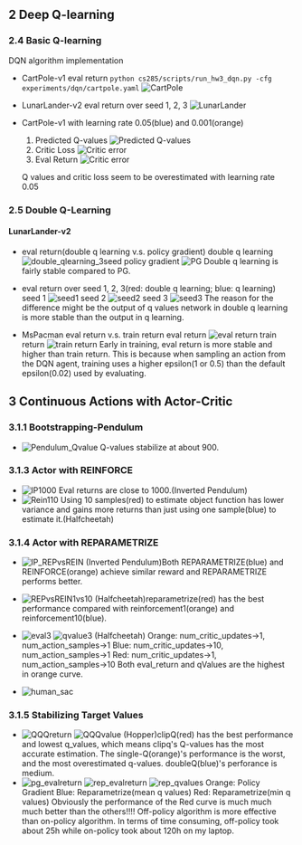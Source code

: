 ## 2 Deep Q-learning

### 2.4 Basic Q-learning
DQN algorithm implementation
- CartPole-v1 eval return
`python cs285/scripts/run_hw3_dqn.py -cfg experiments/dqn/cartpole.yaml`
![CartPole](result_picture/CartPole.png)

- LunarLander-v2 eval return over seed 1, 2, 3
![LunarLander](result_picture/LunarLander.png)

- CartPole-v1 with learning rate 0.05(blue) and 0.001(orange)
  1. Predicted Q-values
  ![Predicted Q-values](result_picture/Qvalues.png)
  2. Critic Loss
  ![Critic error](result_picture/criticLoss.png)
  3. Eval Return
  ![Critic error](result_picture/CartPole_evalReturn.png)

    Q values and critic loss seem to be overestimated with learning rate 0.05


### 2.5 Double Q-Learning
#### LunarLander-v2
- eval return(double q learning v.s. policy gradient)
double q learning
![double_qlearning_3seed](result_picture/double_qlearning_3seed.png)
policy gradient
![PG](result_picture/PG.png)
  Double q learning is fairly stable compared to PG.

- eval return over seed 1, 2, 3(red: double q learning; blue: q learning)
seed 1
![seed1](result_picture/eval_eturn_double_QL_seed1.png)
seed 2
![seed2](result_picture/eval_eturn_double_QL_seed2.png)
seed 3
![seed3](result_picture/eval_eturn_double_QL_seed3.png)
The reason for the difference might be the output of q values network in double q learning is more stable than the output in q learning.

- MsPacman eval return v.s. train return
eval return
![eval return](result_picture/mspacman_eval_return.png)
train return
![train return](result_picture/train_return.png)
Early in training, eval return is more stable and higher than train return. This is because when sampling an action from the DQN agent, training uses a higher epsilon(1 or 0.5) than the default epsilon(0.02) used by evaluating.

## 3 Continuous Actions with Actor-Critic

 ### 3.1.1 Bootstrapping-Pendulum
 -  ![Pendulum_Qvalue](result_picture/Pendulum_Qvalue.png)
 Q-values stabilize at about 900.

 ### 3.1.3 Actor with REINFORCE
 -  ![IP1000](result_picture/IP1000.png)
 Eval returns are close to 1000.(Inverted Pendulum)
 -  ![Rein110](result_picture/Rein110.png)
 Using 10 samples(red) to estimate object function has lower variance and gains more returns than just using one sample(blue) to estimate it.(Halfcheetah)

  ### 3.1.4 Actor with REPARAMETRIZE
-  ![IP_REPvsREIN](result_picture/IP_REPvsREIN.png)
(Inverted Pendulum)Both REPARAMETRIZE(blue) and REINFORCE(orange) achieve similar reward and REPARAMETRIZE performs better.
 -  ![REPvsREIN1vs10](result_picture/REPvsREIN1vs10.png)
 (Halfcheetah)reparametrize(red) has the best performance compared with reinforcement1(orange) and reinforcement10(blue).
-   ![eval3](result_picture/eval3.png)
    ![qvalue3](result_picture/qvalue3.png)
 (Halfcheetah)
Orange: num_critic_updates->1, num_action_samples->1
Blue: num_critic_updates->10, num_action_samples->1
Red: num_critic_updates->1, num_action_samples->10
Both eval_return and qValues are the highest in orange curve.

 -  ![human_sac](result_picture/human_sac.png)

   ### 3.1.5 Stabilizing Target Values
-   ![QQQreturn](result_picture/QQQreturn.png)
 ![QQQvalue](result_picture/QQQvalue.png)
(Hopper)clipQ(red) has the best performance and lowest q_values, which means clipq's Q-values has the most accurate estimation. The single-Q(orange)'s performance is the worst, and the most overestimated q-values. doubleQ(blue)'s perforance is medium.
-   ![pg_evalreturn](result_picture/pg_evalreturn.png)
    ![rep_evalreturn](result_picture/rep_evalreturn.png)
    ![rep_qvalues](result_picture/rep_qvalues.png)
    Orange: Policy Gradient
    Blue: Reparametrize(mean q values)
    Red: Reparametrize(min q values)
    Obviously the performance of the Red curve is much much much better than the others!!!!
    Off-policy algorithm is more effective than on-policy algorithm. In terms of time consuming, off-policy took about 25h while on-policy took about 120h on my laptop.
    